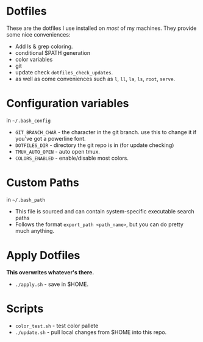 # Dotfiles
These are the dotfiles I use installed on _most_ of my machines.
They provide some nice conveniences:
- Add ls & grep coloring.
- conditional $PATH generation
- color variables
- git
- update check `dotfiles_check_updates`.
- as well as come conveniences such as `l`, `ll`, `la`, `ls`, `root`, `serve`.

# Configuration variables
in `~/.bash_config`
- `GIT_BRANCH_CHAR` - the character in the git branch. use this to change it if you've got a powerline font.
- `DOTFILES_DIR` - directory the git repo is in (for update checking)
- `TMUX_AUTO_OPEN` - auto open tmux.
- `COLORS_ENABLED` - enable/disable most colors.

# Custom Paths
in `~/.bash_path`
- This file is sourced and can contain system-specific executable search paths
- Follows the format `export_path <path_name>`, but you can do pretty much anything.


# Apply Dotfiles
**This overwrites whatever's there.**
- `./apply.sh` - save in $HOME.

# Scripts 
- `color_test.sh` - test color pallete
- `./update.sh` - pull local changes from $HOME into this repo.
